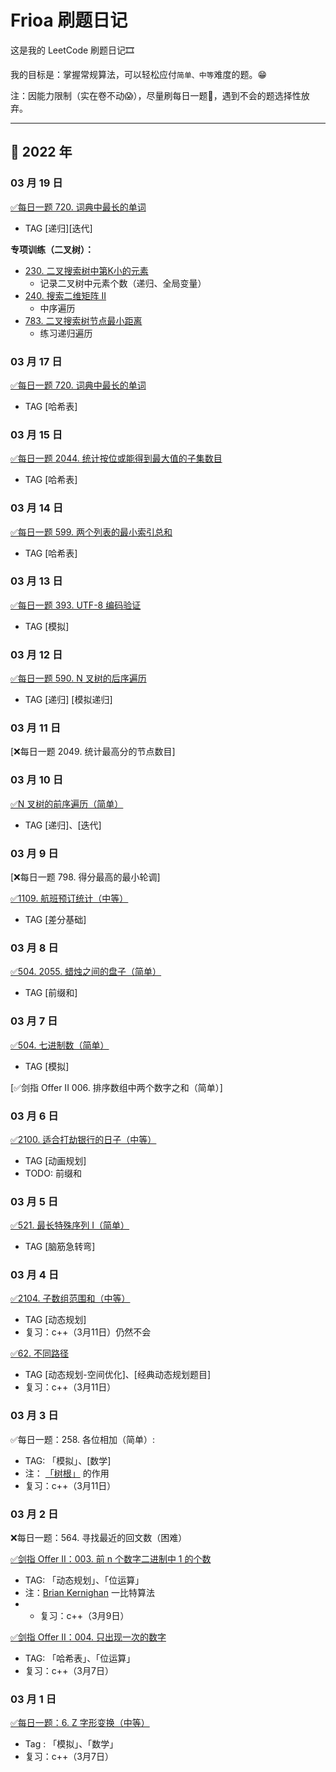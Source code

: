# Frioa 刷题日记
这是我的 LeetCode 刷题日记🎞

我的目标是：掌握常规算法，可以轻松应付`简单、中等`难度的题。😁

注：因能力限制（实在卷不动😱），尽量刷每日一题🤣，遇到不会的题选择性放弃。


*** 

## 📅 2022 年

### 03 月 19 日
[✅每日一题 720. 词典中最长的单词](https://juejin.cn/editor/drafts/7076633464996855816)
- TAG [递归][迭代]


**专项训练（二叉树）：**
- [230. 二叉搜索树中第K小的元素](https://leetcode-cn.com/problems/kth-smallest-element-in-a-bst/)
  - 记录二叉树中元素个数（递归、全局变量）
- [240. 搜索二维矩阵 II](https://leetcode-cn.com/problems/search-a-2d-matrix-ii/)
  - 中序遍历
- [783. 二叉搜索树节点最小距离](https://leetcode-cn.com/problems/minimum-distance-between-bst-nodes/)
  - 练习递归遍历


### 03 月 17 日
[✅每日一题 720. 词典中最长的单词](https://juejin.cn/editor/drafts/7076049753921814564)
- TAG [哈希表]


### 03 月 15 日
[✅每日一题 2044. 统计按位或能得到最大值的子集数目](https://juejin.cn/post/7074750983040925726/)
- TAG [哈希表]


### 03 月 14 日
[✅每日一题 599. 两个列表的最小索引总和](https://juejin.cn/post/7074750983040925726/)
- TAG [哈希表]

### 03 月 13 日
[✅每日一题 393. UTF-8 编码验证](https://juejin.cn/post/7074408822340583431/)
- TAG [模拟]


### 03 月 12 日
[✅每日一题 590. N 叉树的后序遍历](https://juejin.cn/post/7074037779478364196/)
- TAG [递归] [模拟递归]

### 03 月 11 日
[❌每日一题 2049. 统计最高分的节点数目]


### 03 月 10 日
[✅N 叉树的前序遍历（简单）](https://juejin.cn/post/7073451972745134093/)
- TAG [递归]、[迭代]

### 03 月 9 日
[❌每日一题 798. 得分最高的最小轮调]

[✅1109. 航班预订统计（中等）](https://juejin.cn/post/7072708728684249119/)
- TAG [差分基础]

### 03 月 8 日
[✅504. 2055. 蜡烛之间的盘子（简单）](https://juejin.cn/post/7072708728684249119/)
- TAG [前缀和]

### 03 月 7 日
[✅504. 七进制数（简单）](https://juejin.cn/post/7072140317079633934/)
- TAG [模拟]

[✅剑指 Offer II 006. 排序数组中两个数字之和（简单）]

### 03 月 6 日
[✅2100. 适合打劫银行的日子（中等）](https://juejin.cn/post/7071819446796599304/)
- TAG [动画规划]
- TODO: 前缀和

### 03 月 5 日
[✅521. 最长特殊序列 Ⅰ（简单）](https://juejin.cn/post/7071478535503740965/)
- TAG [脑筋急转弯]

### 03 月 4 日
[✅2104. 子数组范围和（中等）](https://juejin.cn/post/7071239216054665230/) 
- TAG [动态规划]
- 复习：c++（3月11日）仍然不会

[✅62. 不同路径]()
- TAG [动态规划-空间优化]、[经典动态规划题目]
- 复习：c++（3月11日）

### 03 月 3 日
✅每日一题：258. 各位相加（简单）:
- TAG: 「模拟」、[数学]
- 注： [「树根」](https://zh.wikipedia.org/wiki/數根) 的作用
- 复习：c++（3月11日）

### 03 月 2 日
❌每日一题：564. 寻找最近的回文数（困难）

[✅剑指 Offer II：003. 前 n 个数字二进制中 1 的个数](https://github.com/Frioa/Frioa_LeetCode/blob/master/%E5%89%91%E6%8C%87II/1-10/003.%20%E5%89%8D%20n%20%E4%B8%AA%E6%95%B0%E5%AD%97%E4%BA%8C%E8%BF%9B%E5%88%B6%E4%B8%AD%201%20%E7%9A%84%E4%B8%AA%E6%95%B0.md)
- TAG: 「动态规划」、「位运算」
- 注：[Brian Kernighan](https://github.com/Frioa/Frioa_LeetCode/blob/master/%E5%89%91%E6%8C%87II/1-10/003.%20%E5%89%8D%20n%20%E4%B8%AA%E6%95%B0%E5%AD%97%E4%BA%8C%E8%BF%9B%E5%88%B6%E4%B8%AD%201%20%E7%9A%84%E4%B8%AA%E6%95%B0.md) 一比特算法
- - 复习：c++（3月9日）

[✅剑指 Offer II：004. 只出现一次的数字](https://github.com/Frioa/Frioa_LeetCode/blob/master/%E5%89%91%E6%8C%87II/1-10/004.%20%E5%8F%AA%E5%87%BA%E7%8E%B0%E4%B8%80%E6%AC%A1%E7%9A%84%E6%95%B0%E5%AD%97.md)
- TAG: 「哈希表」、「位运算」
- 复习：c++（3月7日）

### 03 月 1 日
[✅每日一题：6. Z 字形变换（中等）](https://github.com/Frioa/Frioa_LeetCode/blob/master/leetcode/1-1000/1-100/1-10/6.%20Z%20%E5%AD%97%E5%BD%A2%E5%8F%98%E6%8D%A2%EF%BC%88%E4%B8%AD%E7%AD%89%EF%BC%89.md)
- Tag : 「模拟」、「数学」
- 复习：c++（3月7日）
